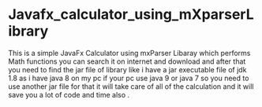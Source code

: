 # Javafx_calculator_using_mXparserLibrary
This is a simple JavaFx Calculator using mxParser Libaray which performs Math functions you can search it on internet and download and after that you need to find the jar file of library like i have a jar executable file of jdk 1.8 as i have java 8 on my pc if your pc use java 9 or java 7 so you need to use another jar file for that it will take care of all of the calculation and it will save you a lot of code and time also .
